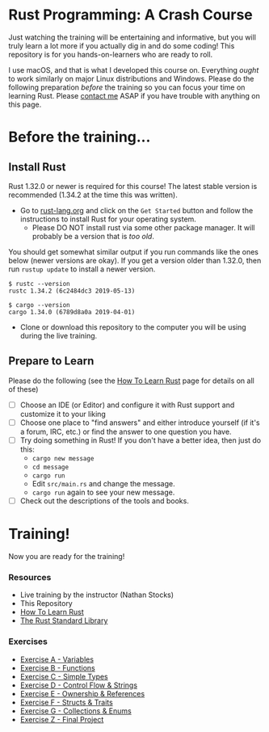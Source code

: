 # Rust Programming: A Crash Course

Just watching the training will be entertaining and informative, but you will truly learn a lot more if you actually
dig in and do some coding!  This repository is for you hands-on-learners who are ready to roll.

I use macOS, and that is what I developed this course on.  Everything _ought_ to work similarly on major Linux
distributions and Windows. Please do the following preparation _before_ the training so you can focus your time on
learning Rust.  Please [contact me](mailto:nathan.stocks@gmail.com) ASAP if you have trouble with anything on this page.


# Before the training...

## Install Rust

Rust 1.32.0 or newer is required for this course!  The latest stable version is recommended (1.34.2 at the time this was written).

- Go to [rust-lang.org](https://rust-lang.org) and click on the `Get Started`
   button and follow the instructions to install Rust for your operating system.
   - Please DO NOT install rust via some other package manager.  It will probably be a version that is _too old_.

You should get somewhat similar output if you run commands like the ones below (newer versions are okay).  If you get a
version older than 1.32.0, then run `rustup update` to install a newer version.

```shell
$ rustc --version
rustc 1.34.2 (6c2484dc3 2019-05-13)

$ cargo --version
cargo 1.34.0 (6789d8a0a 2019-04-01)
```

- Clone or download this repository to the computer you will be using during the live training.

## Prepare to Learn

Please do the following (see the [How To Learn Rust](https://github.com/CleanCut/rust_a_crash_course/blob/master/HowToLearnRust.md)
page for details on all of these)
- [ ] Choose an IDE (or Editor) and configure it with Rust support and customize it to your liking
- [ ] Choose one place to "find answers" and either introduce yourself (if it's a forum, IRC, etc.) or find the answer
      to one question you have.
- [ ] Try doing something in Rust!  If you don't have a better idea, then just do this:
  - `cargo new message`
  - `cd message`
  - `cargo run`
  - Edit `src/main.rs` and change the message.
  - `cargo run` again to see your new message.
- [ ] Check out the descriptions of the tools and books.

# Training!

Now you are ready for the training!  

### Resources

- Live training by the instructor (Nathan Stocks)
- This Repository
- [How To Learn Rust](https://github.com/CleanCut/rust_a_crash_course/blob/master/HowToLearnRust.md)
- [The Rust Standard Library](https://doc.rust-lang.org/std/)

### Exercises

- [Exercise A - Variables](https://github.com/CleanCut/rust_programming/tree/master/exercise/a-variables)
- [Exercise B - Functions](https://github.com/CleanCut/rust_programming/tree/master/exercise/b-functions)
- [Exercise C - Simple Types](https://github.com/CleanCut/rust_programming/tree/master/exercise/c-simple-types)
- [Exercise D - Control Flow & Strings](https://github.com/CleanCut/rust_programming/tree/master/exercise/d-control-flow-strings)
- [Exercise E - Ownership & References](https://github.com/CleanCut/rust_programming/tree/master/exercise/e-ownership-references)
- [Exercise F - Structs & Traits](https://github.com/CleanCut/rust_programming/tree/master/exercise/f-structs-traits)
- [Exercise G - Collections & Enums](https://github.com/CleanCut/rust_programming/tree/master/exercise/g-collections-enums)
- [Exercise Z - Final Project](https://github.com/CleanCut/rust_programming/tree/master/exercise/z-final-project)
